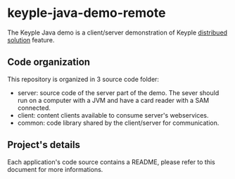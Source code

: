 # keyple-java-demo-remote

The Keyple Java demo is a client/server demonstration of Keyple [distribued solution](https://keyple.org/docs/developer-guide/distributed-application/) feature.

## Code organization

This repository is organized in 3 source code folder:

- server: source code of the server part of the demo. The sever should run on a computer with a JVM and have a card reader with a SAM connected.
- client: content clients available to consume server's webservices. 
- common: code library shared by the client/server for communication.

## Project's details

Each application's code source contains a README, please refer to this document for more informations.